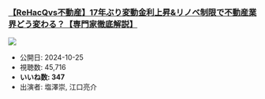 ### [【ReHacQvs不動産】17年ぶり変動金利上昇&リノベ制限で不動産業界どう変わる？【専門家徹底解説】](https://www.youtube.com/watch?v=buEhVfPLahc)
[![](https://img.youtube.com/vi/buEhVfPLahc/sddefault.jpg)](https://www.youtube.com/watch?v=buEhVfPLahc)
-   公開日: 2024-10-25
-   視聴数: 45,716
-   **いいね数: 347**
-   出演者: 塩澤崇, 江口亮介
